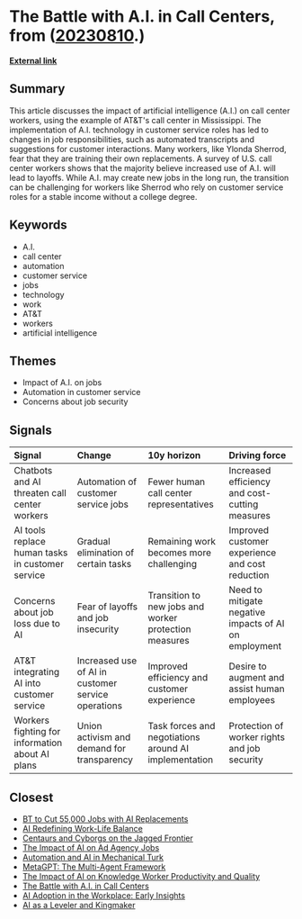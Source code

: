 # __The Battle with A.I. in Call Centers__, from ([20230810](https://kghosh.substack.com/p/20230810).)

__[External link](https://www.nytimes.com/2023/07/19/business/call-center-workers-battle-with-ai.html)__



## Summary

This article discusses the impact of artificial intelligence (A.I.) on call center workers, using the example of AT&T's call center in Mississippi. The implementation of A.I. technology in customer service roles has led to changes in job responsibilities, such as automated transcripts and suggestions for customer interactions. Many workers, like Ylonda Sherrod, fear that they are training their own replacements. A survey of U.S. call center workers shows that the majority believe increased use of A.I. will lead to layoffs. While A.I. may create new jobs in the long run, the transition can be challenging for workers like Sherrod who rely on customer service roles for a stable income without a college degree.

## Keywords

* A.I.
* call center
* automation
* customer service
* jobs
* technology
* work
* AT&T
* workers
* artificial intelligence

## Themes

* Impact of A.I. on jobs
* Automation in customer service
* Concerns about job security

## Signals

| Signal                                           | Change                                             | 10y horizon                                           | Driving force                                         |
|:-------------------------------------------------|:---------------------------------------------------|:------------------------------------------------------|:------------------------------------------------------|
| Chatbots and AI threaten call center workers     | Automation of customer service jobs                | Fewer human call center representatives               | Increased efficiency and cost-cutting measures        |
| AI tools replace human tasks in customer service | Gradual elimination of certain tasks               | Remaining work becomes more challenging               | Improved customer experience and cost reduction       |
| Concerns about job loss due to AI                | Fear of layoffs and job insecurity                 | Transition to new jobs and worker protection measures | Need to mitigate negative impacts of AI on employment |
| AT&T integrating AI into customer service        | Increased use of AI in customer service operations | Improved efficiency and customer experience           | Desire to augment and assist human employees          |
| Workers fighting for information about AI plans  | Union activism and demand for transparency         | Task forces and negotiations around AI implementation | Protection of worker rights and job security          |

## Closest

* [BT to Cut 55,000 Jobs with AI Replacements](da0fa1a06318988fea10c8218d2e8c47)
* [AI Redefining Work-Life Balance](bc5ff4c170f1f63b34eb7ca70775d8d7)
* [Centaurs and Cyborgs on the Jagged Frontier](c94f72ff677c7517a836417c1f1df620)
* [The Impact of AI on Ad Agency Jobs](54491b49e9fd2c6eab777dca0ba67e76)
* [Automation and AI in Mechanical Turk](e2bfc7a2318b0eac62f4f2af28722802)
* [MetaGPT: The Multi-Agent Framework](0cf9069c3a60ab8376522614af32de62)
* [The Impact of AI on Knowledge Worker Productivity and Quality](c63bd059cb529b72b00ecbdcd2f85268)
* [The Battle with A.I. in Call Centers](56beef7b04fba80fbf7a9b4625af80b1)
* [AI Adoption in the Workplace: Early Insights](19d1bd27c4a10919f3e37ca2bae470e6)
* [AI as a Leveler and Kingmaker](217aa25bfccb56bceb69db3a0b5667f5)